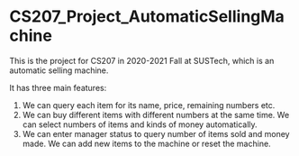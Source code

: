 # CS207_Project_AutomaticSellingMachine
This is the project for CS207 in 2020-2021 Fall at SUSTech, which is an automatic selling machine.

It has three main features:
1. We can query each item for its name, price, remaining numbers etc.
2. We can buy different items with different numbers at the same time. We can select numbers of items and kinds of money automatically.
3. We can enter manager status to query number of items sold and money made. We can add new items to the machine or reset the machine.
